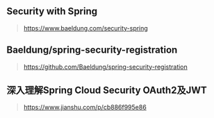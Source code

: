 ## Security with Spring
><https://www.baeldung.com/security-spring>
## Baeldung/spring-security-registration
><https://github.com/Baeldung/spring-security-registration>
## 深入理解Spring Cloud Security OAuth2及JWT
><https://www.jianshu.com/p/cb886f995e86>